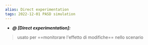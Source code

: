 ```yaml
---
alias: Direct experimentation
tags: 2022-12-01 PASD simulation
---
```


- ***@ [Direct experimentation]:***
> usato per ==monitorare l'effetto di modifiche== nello scenario

<!--ID: 1670236970448-->
